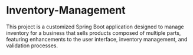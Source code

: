# Inventory-Management
This project is a customized Spring Boot application designed to manage inventory for a business that sells products composed of multiple parts, featuring enhancements to the user interface, inventory management, and validation processes.
